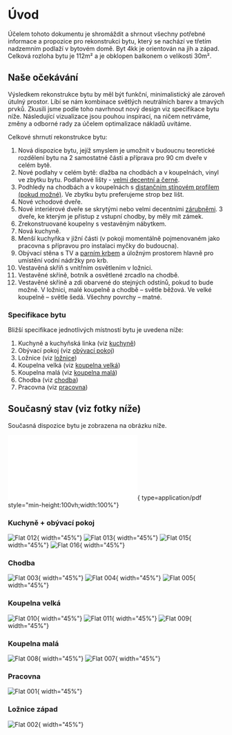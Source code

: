 # Úvod

Účelem tohoto dokumentu je shromáždit a shrnout všechny potřebné informace a propozice pro rekonstrukci bytu, který se nachází ve třetím nadzemním podlaží v bytovém domě. Byt 4kk je orientován na jih a západ. Celková rozloha bytu je 112m² a je obklopen balkonem o velikosti 30m².

## Naše očekávání

Výsledkem rekonstrukce bytu by měl být funkční, minimalistický ale zároveň útulný prostor. Líbí se nám kombinace světlých neutrálních barev a tmavých prvků. Zkusili jsme podle toho navrhnout nový design viz specifikace bytu níže. Následující vizualizace jsou pouhou inspirací, na ničem netrváme, změny a odborné rady za účelem optimalizace nákladů uvítáme. 

Celkové shrnutí rekonstrukce bytu:

1. Nová dispozice bytu, jejíž smyslem je umožnit v budoucnu teoretické rozdělení bytu na 2 samostatné části a příprava pro 90 cm dveře v celém bytě.
2. Nové podlahy v celém bytě: dlažba na chodbách a v koupelnách, vinyl ve zbytku bytu. Podlahové lišty - [velmi decentní a černé](https://www.vavex.cz/produkt/10850/stropni-a-podlahova-lista-200-x-2-x-2-cm-cx133-duropolymer-orac-decor/).
3. Podhledy na chodbách a v koupelnách s [distančním stínovém profilem (pokud možné)](https://allegro.cz/nabidka/stinovy-profil-distancni-vlozka-pro-strop-s-gk-10x25-13453300518). Ve zbytku bytu preferujeme strop bez lišt.
4. Nové vchodové dveře.
5. Nové interiérové dveře se skrytými nebo velmi decentními [zárubněmi](https://www.lasamba.cz/interierove-dvere-porta-hide-1-1-zaruben-p22410?utm_source=google&utm_medium=cpc&utm_campaign=gads_17629978795&utm_term=&gad_source=1&gclid=CjwKCAjwmrqzBhAoEiwAXVpgogRp6_CUioBuwZ1abmC3C6UXuU1TdZ7C8oYM2-eA6o3BujrU4-mALRoC3BcQAvD_BwE). 3 dveře, ke kterým je přistup z vstupní chodby, by měly mít zámek. 
6. Zrekonstruované koupelny s vestavěným nábytkem. 
7. Nová kuchyně.
8. Menší kuchyňka v jižní části (v pokoji momentálně pojmenovaném jako pracovna s přípravou pro instalaci myčky do budoucna).
9. Obývací stěna s TV a [parním krbem](https://design-biokrby.cz/parni-krb-1500-3d-hloubka-300mm-1-barva/p-7) a úložným prostorem hlavně pro umístění vodní nádržky pro krb. 
10.	Vestavěná skříň s vnitřním osvětlením v ložnici.
11.	Vestavěné skříně, botník a osvětlené zrcadlo na chodbě.
12.	Vestavěné skříně a zdi obarvené do stejných odstínů, pokud to bude možné. V ložnici, malé koupelně a chodbě – světle běžová. Ve velké koupelně – světle šedá. Všechny povrchy – matné. 

### Specifikace bytu

Bližší specifikace jednotlivých místností bytu je uvedena níže:

1. Kuchyně a kuchyňská linka (viz [kuchyně](./rooms/kitchen.md))
2. Obývací pokoj (viz [obývací pokoj](./rooms/living-room.md))
3. Ložnice (viz [ložnice](./rooms/bedroom-west.md))
4. Koupelna velká (viz [koupelna velká](./rooms/bathroom-big.md))
5. Koupelna malá (viz [koupelna malá](./rooms/bathroom-small.md))
6. Chodba (viz [chodba](./rooms/hall.md))
7. Pracovna (viz [pracovna](./rooms/bedroom-south.md))

## Současný stav (viz fotky níže)

Současná dispozice bytu je zobrazena na obrázku níže.

![Alt text](./static/img/flat/floor-plan.current.pdf){ type=application/pdf style="min-height:100vh;width:100%"}

### Kuchyně + obývací pokoj
![Flat 012](./static/img/current/IMG_20201224_114655.jpg){ width="45%"}
![Flat 013](./static/img/current/IMG_20201224_114830.jpg){ width="45%"}
![Flat 015](./static/img/current/IMG_20201224_115032.jpg){ width="45%"}
![Flat 016](./static/img/current/IMG_20201224_114942.jpg){ width="45%"}

### Chodba
![Flat 003](./static/img/current/IMG_20201223_160608.jpg){ width="45%"}
![Flat 004](./static/img/current/IMG_20201223_160631.jpg){ width="45%"}
![Flat 005](./static/img/current/IMG_20201223_160808.jpg){ width="45%"}

### Koupelna velká
![Flat 010](./static/img/current/IMG_20201224_113847.jpg){ width="45%"}
![Flat 011](./static/img/current/IMG_20201224_113921.jpg){ width="45%"}
![Flat 009](./static/img/current/IMG_20201224_113828.jpg){ width="45%"}

### Koupelna malá
![Flat 008](./static/img/current/IMG_20201224_113232.jpg){ width="45%"}
![Flat 007](./static/img/current/IMG_20201224_113214.jpg){ width="45%"}

### Pracovna
![Flat 001](./static/img/current/IMG_20201223_124058.jpg){ width="45%"}

### Ložnice západ
![Flat 002](./static/img/current/IMG_20201223_125851.jpg){ width="45%"}